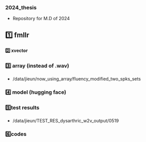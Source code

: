 ### 2024_thesis
- Repository for M.D of 2024

## 1️⃣ fmllr 

#### 2️⃣ xvector

### 3️⃣ array (instead of .wav)
- /data/jieun/now_using_array/fluency_modified_two_spks_sets

### 4️⃣ model (hugging face)

### 5️⃣test results
- /data/jieun/TEST_RES_dysarthric_w2v_output/0519

### 6️⃣codes
